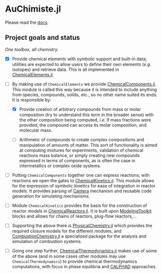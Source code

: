 # AuChimiste.jl

Please read the [docs](https://wallytutor.github.io/AuChimiste.jl/dev/).

## Project goals and status

*One toolbox, all chemistry.*

- [x] Provide chemical elements with symbolic support and built-in data; utilities are expected to allow users to define their own elements (*e.g.* isotopes) and retrieve data. This is all implemented in [ChemicalElements.jl](src/ChemicalElements.jl).

- [ ] By making use of `ChemicalElements` we provide [ChemicalComponents.jl](src/ChemicalComponents.jl). This module is called this way because it is intended to include anything from species, compounds, solids, etc., so no other name suited its ends. It is responsible by:

    - [x] Provide creation of arbitrary compounds from mass or molar composition (try to understand this term in the broader sense) with the other composition being computed, *i.e.* if mass fractions were provided, the compound can access its molar composition, and molecular mass.

    - [ ] Arithmetic of compounds to create complex compositions and manipulation of amounts of matter. This sort of functionality is aimed at computing mixtures for experiments, validation of chemical reactions mass balance, or simply creating new compounds expressed in terms of components, as is often the case in intermetallics or complex oxide systems.

- [ ] Putting `ChemicalComponents` together one can express reactions; with reactions we open the gates to [ChemicalKinetics.jl](src/ChemicalKinetics.jl). This module allows for the expression of symbolic kinetics for ease of integration in reactor models. It provides parsing of [Cantera](https://cantera.org/) mechanism and reusable code generation for simulating mechanisms.

- [ ] Module `ChemicalKinetics` provides the basis for the construction of reactor models in [ChemicalReactors.jl](src/ChemicalReactors.jl). It is built upon [ModelingToolkit](https://docs.sciml.ai/ModelingToolkit/stable/) blocks and allows for chains of reactors, plug-flow reactors,...

- [ ] Supporting the above there is [PhysicalChemistry.jl](src/PhysicalChemistry.jl) which provides the required closure models for the different modules, and [CombustionChemistry.jl](src/CombustionChemistry.jl) a specialized package for the analysis and simulation of combustion systems.

- [ ] Going one step further, [ChemicalThermodynamics.jl](src/ChemicalThermodynamics.jl) makes use of some of the above (and in some cases other modules may use `ChemicalThermodynamics`) to provide chemical thermodynamics computations, with focus in phase equilibria and [CALPHAD](https://calphad.org/) approaches.
